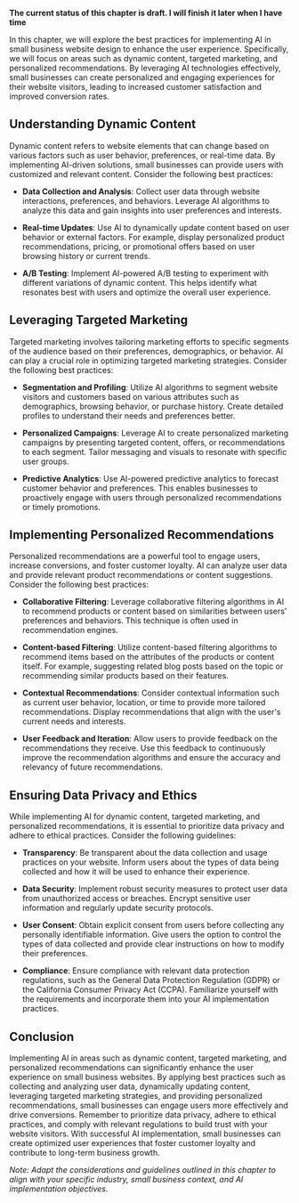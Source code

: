 **The current status of this chapter is draft. I will finish it later when I have time**

In this chapter, we will explore the best practices for implementing AI in small business website design to enhance the user experience. Specifically, we will focus on areas such as dynamic content, targeted marketing, and personalized recommendations. By leveraging AI technologies effectively, small businesses can create personalized and engaging experiences for their website visitors, leading to increased customer satisfaction and improved conversion rates.

Understanding Dynamic Content
-----------------------------

Dynamic content refers to website elements that can change based on various factors such as user behavior, preferences, or real-time data. By implementing AI-driven solutions, small businesses can provide users with customized and relevant content. Consider the following best practices:

* **Data Collection and Analysis**: Collect user data through website interactions, preferences, and behaviors. Leverage AI algorithms to analyze this data and gain insights into user preferences and interests.

* **Real-time Updates**: Use AI to dynamically update content based on user behavior or external factors. For example, display personalized product recommendations, pricing, or promotional offers based on user browsing history or current trends.

* **A/B Testing**: Implement AI-powered A/B testing to experiment with different variations of dynamic content. This helps identify what resonates best with users and optimize the overall user experience.

Leveraging Targeted Marketing
-----------------------------

Targeted marketing involves tailoring marketing efforts to specific segments of the audience based on their preferences, demographics, or behavior. AI can play a crucial role in optimizing targeted marketing strategies. Consider the following best practices:

* **Segmentation and Profiling**: Utilize AI algorithms to segment website visitors and customers based on various attributes such as demographics, browsing behavior, or purchase history. Create detailed profiles to understand their needs and preferences better.

* **Personalized Campaigns**: Leverage AI to create personalized marketing campaigns by presenting targeted content, offers, or recommendations to each segment. Tailor messaging and visuals to resonate with specific user groups.

* **Predictive Analytics**: Use AI-powered predictive analytics to forecast customer behavior and preferences. This enables businesses to proactively engage with users through personalized recommendations or timely promotions.

Implementing Personalized Recommendations
-----------------------------------------

Personalized recommendations are a powerful tool to engage users, increase conversions, and foster customer loyalty. AI can analyze user data and provide relevant product recommendations or content suggestions. Consider the following best practices:

* **Collaborative Filtering**: Leverage collaborative filtering algorithms in AI to recommend products or content based on similarities between users' preferences and behaviors. This technique is often used in recommendation engines.

* **Content-based Filtering**: Utilize content-based filtering algorithms to recommend items based on the attributes of the products or content itself. For example, suggesting related blog posts based on the topic or recommending similar products based on their features.

* **Contextual Recommendations**: Consider contextual information such as current user behavior, location, or time to provide more tailored recommendations. Display recommendations that align with the user's current needs and interests.

* **User Feedback and Iteration**: Allow users to provide feedback on the recommendations they receive. Use this feedback to continuously improve the recommendation algorithms and ensure the accuracy and relevancy of future recommendations.

Ensuring Data Privacy and Ethics
--------------------------------

While implementing AI for dynamic content, targeted marketing, and personalized recommendations, it is essential to prioritize data privacy and adhere to ethical practices. Consider the following guidelines:

* **Transparency**: Be transparent about the data collection and usage practices on your website. Inform users about the types of data being collected and how it will be used to enhance their experience.

* **Data Security**: Implement robust security measures to protect user data from unauthorized access or breaches. Encrypt sensitive user information and regularly update security protocols.

* **User Consent**: Obtain explicit consent from users before collecting any personally identifiable information. Give users the option to control the types of data collected and provide clear instructions on how to modify their preferences.

* **Compliance**: Ensure compliance with relevant data protection regulations, such as the General Data Protection Regulation (GDPR) or the California Consumer Privacy Act (CCPA). Familiarize yourself with the requirements and incorporate them into your AI implementation practices.

Conclusion
----------

Implementing AI in areas such as dynamic content, targeted marketing, and personalized recommendations can significantly enhance the user experience on small business websites. By applying best practices such as collecting and analyzing user data, dynamically updating content, leveraging targeted marketing strategies, and providing personalized recommendations, small businesses can engage users more effectively and drive conversions. Remember to prioritize data privacy, adhere to ethical practices, and comply with relevant regulations to build trust with your website visitors. With successful AI implementation, small businesses can create optimized user experiences that foster customer loyalty and contribute to long-term business growth.

*Note: Adapt the considerations and guidelines outlined in this chapter to align with your specific industry, small business context, and AI implementation objectives.*
